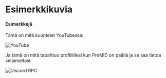 # Esimerkkikuvia

#### Esimerkkejä

Tämä on mitä kuuntelet YouTubessa:

![YouTube](../../.gitbook/assets/yt_example.PNG)

  
Ja tämä on mitä tapahtuu profiilillesi kun PreMiD on päällä ja se saa tietoa selaimeltasi: 

![Discord RPC](../../.gitbook/assets/discord_rpc_example2.PNG)

